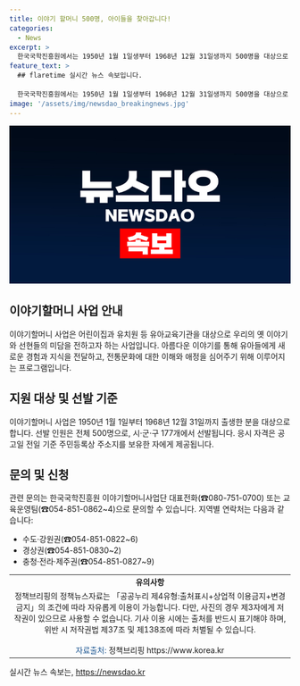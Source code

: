 ```yaml
---
title: 이야기 할머니 500명, 아이들을 찾아갑니다!
categories:
  - News
excerpt: >
  한국국학진흥원에서는 1950년 1월 1일생부터 1968년 12월 31일생까지 500명을 대상으로 아름다운 이야기할머니 사업을 진행합니다. 이 프로젝트는 어린이집과 유치원 등 유아교육기관을 방문하여 옛 이야기와 선현들의 미담을 전달하고 있습니다. 자세한 내용은 한국국학진흥원 이야기할머니사업단 및 교육운영팀으로 문의할 수 있습니다. (☎080-751-0700, ☎054-851-0862~4) *자료출처=정책브리핑 www.korea.kr*
feature_text: >
  ## flaretime 실시간 뉴스 속보입니다.

  한국국학진흥원에서는 1950년 1월 1일생부터 1968년 12월 31일생까지 500명을 대상으로 아름다운 이야기할머니 사업을 진행합니다. 이 프로젝트는 어린이집과 유치원 등 유아교육기관을 방문하여 옛 이야기와 선현들의 미담을 전달하고 있습니다. 자세한 내용은 한국국학진흥원 이야기할머니사업단 및 교육운영팀으로 문의할 수 있습니다. (☎080-751-0700, ☎054-851-0862~4) *자료출처=정책브리핑 www.korea.kr*
image: '/assets/img/newsdao_breakingnews.jpg'
---
```


<p><img src="/assets/img/newsdao_breakingnews.jpg" alt="flaretime 속보" /></p>

<h2>이야기할머니 사업 안내</h2>

<p data-ke-size="size16">이야기할머니 사업은 어린이집과 유치원 등 유아교육기관을 대상으로 우리의 옛 이야기와 선현들의 미담을 전하고자 하는 사업입니다. 아름다운 이야기를 통해 유아들에게 새로운 경험과 지식을 전달하고, 전통문화에 대한 이해와 애정을 심어주기 위해 이루어지는 프로그램입니다.</p>

<h2>지원 대상 및 선발 기준</h2>

<p data-ke-size="size16">이야기할머니 사업은 1950년 1월 1일부터 1968년 12월 31일까지 출생한 분을 대상으로 합니다. 선발 인원은 전체 500명으로, 시·군·구 177개에서 선발됩니다. 응시 자격은 공고일 전일 기준 주민등록상 주소지를 보유한 자에게 제공됩니다.</p>

<h2>문의 및 신청</h2>

<p data-ke-size="size16">관련 문의는 한국국학진흥원 이야기할머니사업단 대표전화(☎080-751-0700) 또는 교육운영팀(☎054-851-0862~4)으로 문의할 수 있습니다. 지역별 연락처는 다음과 같습니다:
<ul>
  <li>수도·강원권(☎054-851-0822~6)</li>
  <li>경상권(☎054-851-0830~2)</li>
  <li>충청·전라·제주권(☎054-851-0827~9)</li>
</ul>
</p>

<table>
  <tr>
      <td style="text-align: center; height: 17px;"><b>유의사항</b></td>
  </tr>
  <tr>
    <td style="text-align: center; height: 17px;">정책브리핑의 정책뉴스자료는 「공공누리 제4유형:출처표시+상업적 이용금지+변경금지」의 조건에 따라 자유롭게 이용이 가능합니다. 다만, 사진의 경우 제3자에게 저작권이 있으므로 사용할 수 없습니다. 기사 이용 시에는 출처를 반드시 표기해야 하며, 위반 시 저작권법 제37조 및 제138조에 따라 처벌될 수 있습니다.<br><br> <span style="color: #1a5490;">자료출처:</span> 정책브리핑 https://www.korea.kr
</td>
  </tr>
</table>
실시간 뉴스 속보는, <a href="https://newsdao.kr" rel="dofollow">https://newsdao.kr</a>


